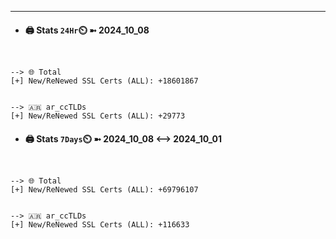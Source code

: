 

---
- #### 🖨️ **Stats** `24Hr`⏲️ ➼ 2024_10_08
```console


--> 🌐 Total
[+] New/ReNewed SSL Certs (ALL): +18601867


--> 🇦🇷 ar_ccTLDs
[+] New/ReNewed SSL Certs (ALL): +29773

```

- #### 🖨️ **Stats** `7Days`⏲️ ➼ 2024_10_08 <--> 2024_10_01
```console


--> 🌐 Total
[+] New/ReNewed SSL Certs (ALL): +69796107


--> 🇦🇷 ar_ccTLDs
[+] New/ReNewed SSL Certs (ALL): +116633

```


